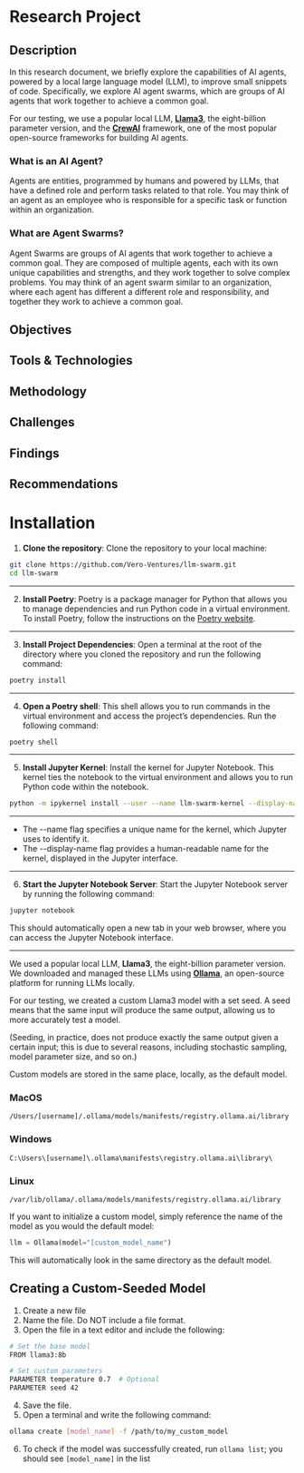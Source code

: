 # Research Project

## Description
In this research document, we briefly explore the capabilities of AI agents, powered by a local large language model (LLM), to improve small snippets of code. Specifically, we explore AI agent swarms, which are groups of AI agents that work together to achieve a common goal.

For our testing, we use a popular local LLM, [**Llama3**](https://github.com/meta-llama/llama3), the eight-billion parameter version, and the [**CrewAI**](https://www.crewai.com) framework, one of the most popular open-source frameworks for building AI agents.

### What is an AI Agent?
Agents are entities, programmed by humans and powered by LLMs, that have a defined role and perform tasks related to that role. You may think of an agent as an employee who is responsible for a specific task or function within an organization.

### What are Agent Swarms?
Agent Swarms are groups of AI agents that work together to achieve a common goal. They are composed of multiple agents, each with its own unique capabilities and strengths, and they work together to solve complex problems. You may think of an agent swarm similar to an organization, where each agent has different a different role and responsibility, and together they work to achieve a common goal.

## Objectives

## Tools & Technologies

## Methodology

## Challenges

## Findings

## Recommendations




# Installation

1. **Clone the repository**: Clone the repository to your local machine:

```bash
git clone https://github.com/Vero-Ventures/llm-swarm.git
cd llm-swarm
```

---

2. **Install Poetry**: Poetry is a package manager for Python that allows you to manage dependencies and run Python code in a virtual environment. To install Poetry, follow the instructions on the [Poetry website](https://python-poetry.org/docs/#installation).

---

3. **Install Project Dependencies**: Open a terminal at the root of the directory where you cloned the repository and run the following command:

```bash
poetry install
```

---

4. **Open a Poetry shell**: This shell allows you to run commands in the virtual environment and access the project’s dependencies. Run the following command:

```bash
poetry shell
```

---

5. **Install Jupyter Kernel**: Install the kernel for Jupyter Notebook. This kernel ties the notebook to the virtual environment and allows you to run Python code within the notebook.

```bash
python -m ipykernel install --user --name llm-swarm-kernel --display-name "LLM Swarm"
```

---

- The --name flag specifies a unique name for the kernel, which Jupyter uses to identify it.
- The --display-name flag provides a human-readable name for the kernel, displayed in the Jupyter interface.

---

6. **Start the Jupyter Notebook Server**: Start the Jupyter Notebook server by running the following command:

```bash
jupyter notebook
```

This should automatically open a new tab in your web browser, where you can access the Jupyter Notebook interface.

---







We used a popular local LLM, **Llama3**, the eight-billion parameter version. We downloaded and managed these LLMs using [**Ollama**](https://ollama.com), an open-source platform for running LLMs locally.

For our testing, we created a custom Llama3 model with a set seed. A seed means that the same input will produce the same output, allowing us to more accurately test a model.

(Seeding, in practice, does not produce exactly the same output given a certain input; this is due to several reasons, including stochastic sampling, model parameter size, and so on.)

Custom models are stored in the same place, locally, as the default model.

### MacOS

`/Users/[username]/.ollama/models/manifests/registry.ollama.ai/library`

### Windows

`C:\Users\[username]\.ollama\manifests\registry.ollama.ai\library\`

### Linux

`/var/lib/ollama/.ollama/models/manifests/registry.ollama.ai/library`

If you want to initialize a custom model, simply reference the name of the model as you would the default model:

```Python
llm = Ollama(model="[custom_model_name")
```

This will automatically look in the same directory as the default model.


## Creating a Custom-Seeded Model

1. Create a new file
2. Name the file. Do NOT include a file format.
3. Open the file in a text editor and include the following:

```bash
# Set the base model
FROM llama3:8b

# Set custom parameters
PARAMETER temperature 0.7  # Optional
PARAMETER seed 42
```

4. Save the file.
5. Open a terminal and write the following command:

```bash
ollama create [model_name] -f /path/to/my_custom_model
```

6. To check if the model was successfully created, run `ollama list`; you should see `[model_name]` in the list
